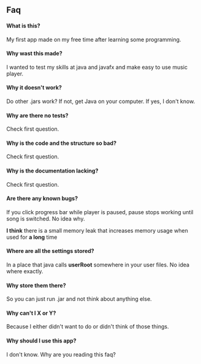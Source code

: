 ## Faq

#### What is this?

My first app made on my free time after learning some programming.

#### Why wast this made?

I wanted to test my skills at java and javafx and make easy to use music player.

#### Why it doesn't work?

Do other .jars work? If not, get Java on your computer. If yes, I don't know.

#### Why are there no tests?

Check first question.

#### Why is the code and the structure so bad?

Check first question.

#### Why is the documentation lacking?

Check first question.

#### Are there any known bugs?

If you click progress bar while player is paused, pause stops working until song is switched. No idea why. 

**I think** there is a small memory leak that increases memory usage when used for **a long** time

#### Where are all the settings stored?

In a place that java calls **userRoot** somewhere in your user files. No idea where exactly.

#### Why store them there?

So you can just run .jar and not think about anything else.

#### Why can't I X or Y?

Because I either didn't want to do or didn't think of those things.

#### Why should I use this app?

I don't know. Why are you reading this faq?